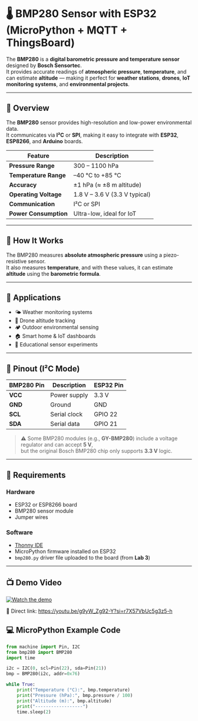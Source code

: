 # 🌡️ BMP280 Sensor with ESP32 (MicroPython + MQTT + ThingsBoard)



The **BMP280** is a **digital barometric pressure and temperature sensor** designed by **Bosch Sensortec**.  
It provides accurate readings of **atmospheric pressure**, **temperature**, and can estimate **altitude** — making it perfect for **weather stations**, **drones**, **IoT monitoring systems**, and **environmental projects**.

---

## 🧭 Overview

The **BMP280** sensor provides high-resolution and low-power environmental data.  
It communicates via **I²C** or **SPI**, making it easy to integrate with **ESP32**, **ESP8266**, and **Arduino** boards.

| Feature | Description |
|----------|--------------|
| **Pressure Range** | 300 – 1100 hPa |
| **Temperature Range** | –40 °C to +85 °C |
| **Accuracy** | ±1 hPa (≈ ±8 m altitude) |
| **Operating Voltage** | 1.8 V – 3.6 V (3.3 V typical) |
| **Communication** | I²C or SPI |
| **Power Consumption** | Ultra-low, ideal for IoT |

---

## 🧠 How It Works

The BMP280 measures **absolute atmospheric pressure** using a piezo-resistive sensor.  
It also measures **temperature**, and with these values, it can estimate **altitude** using the **barometric formula**.

---

## 🧩 Applications

- 🌤️ Weather monitoring systems  
- 🚁 Drone altitude tracking  
- 🏕️ Outdoor environmental sensing  
- 🏠 Smart home & IoT dashboards  
- 🧪 Educational sensor experiments  

---

## 🔌 Pinout (I²C Mode)

| BMP280 Pin | Description | ESP32 Pin |
|-------------|-------------|------------|
| **VCC** | Power supply | 3.3 V |
| **GND** | Ground | GND |
| **SCL** | Serial clock | GPIO 22 |
| **SDA** | Serial data | GPIO 21 |

> ⚠️ Some BMP280 modules (e.g., **GY-BMP280**) include a voltage regulator and can accept **5 V**,  
> but the original Bosch BMP280 chip only supports **3.3 V** logic.

---

## 🧰 Requirements

### Hardware
- ESP32 or ESP8266 board  
- BMP280 sensor module  
- Jumper wires  

### Software
- [Thonny IDE](https://thonny.org/)  
- MicroPython firmware installed on ESP32  
- `bmp280.py` driver file uploaded to the board (from **Lab 3**)  

---
## 📺 Demo Video

[![Watch the demo](https://img.youtube.com/vi/g9yW_Zg92-Y/maxresdefault.jpg)](https://youtu.be/g9yW_Zg92-Y?si=r7X57VbUc5g3z5-h)

🔗 Direct link: https://youtu.be/g9yW_Zg92-Y?si=r7X57VbUc5g3z5-h

## 💻 MicroPython Example Code

```python
from machine import Pin, I2C
from bmp280 import BMP280
import time

i2c = I2C(0, scl=Pin(22), sda=Pin(21))
bmp = BMP280(i2c, addr=0x76)

while True:
    print("Temperature (°C):", bmp.temperature)
    print("Pressure (hPa):", bmp.pressure / 100)
    print("Altitude (m):", bmp.altitude)
    print("------------------")
    time.sleep(2)


